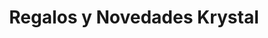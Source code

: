 ---
title: "Regalos y Novedades Krystal"
url: /san-cristobal-de-las-casas/regalos-y-novedades-krystal/
shop: Partyzubehör
---